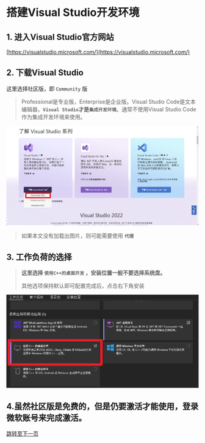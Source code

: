 # **搭建Visual Studio开发环境**

## 1. 进入Visual Studio官方网站

[https://visualstudio.microsoft.com/](https://visualstudio.microsoft.com/)

## 2. 下载Visual Studio

这里选择社区版，即 `Community` 版

> Professional是专业版，Enterprise是企业版。Visual Studio Code是文本编辑器，**`Visual Studio`才是`集成开发环境`**。通常不使用Visual Studio Code作为集成开发环境来使用。

![](https://raw.githubusercontent.com/GuangYu-yu/Learn-C-language-from-scratch/main/%E5%BC%95%E7%94%A8%E7%9A%84%E5%9B%BE%E7%89%87/%E6%90%AD%E5%BB%BAVisual%20Studio%E5%BC%80%E5%8F%91%E7%8E%AF%E5%A2%83/Visual%20Studio%E7%A4%BE%E5%8C%BA%E7%89%88.png)
> 如果本文没有加载出图片，则可能需要使用 **`代理`**

## 3. 工作负荷的选择

> **这里选择 `使用C++的桌面开发` ，安装位置一般不要选择系统盘。**
> 
> 其他选项保持默认即可配置完成后，点击右下角安装

![](https://raw.githubusercontent.com/GuangYu-yu/Learn-C-language-from-scratch/main/%E5%BC%95%E7%94%A8%E7%9A%84%E5%9B%BE%E7%89%87/%E6%90%AD%E5%BB%BAVisual%20Studio%E5%BC%80%E5%8F%91%E7%8E%AF%E5%A2%83/%E5%B7%A5%E4%BD%9C%E8%B4%9F%E8%8D%B7%E7%9A%84%E9%80%89%E6%8B%A9.png)

## 4.虽然社区版是免费的，但是仍要激活才能使用，登录微软账号来完成激活。

[跳转至下一页](https://github.com/GuangYu-yu/Learn-C-language-from-scratch/blob/main/%E7%9B%AE%E5%BD%95%E6%96%87%E4%BB%B6/%E9%A6%96%E4%B8%AA%E7%A8%8B%E5%BA%8F%E2%80%94%E2%80%94%E2%80%9CHello%20World.md)
